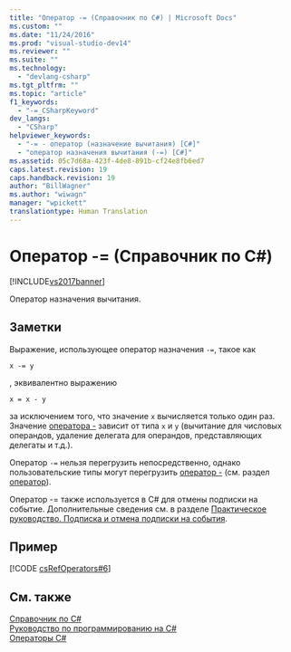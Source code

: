 ```yaml
---
title: "Оператор -= (Справочник по C#) | Microsoft Docs"
ms.custom: ""
ms.date: "11/24/2016"
ms.prod: "visual-studio-dev14"
ms.reviewer: ""
ms.suite: ""
ms.technology: 
  - "devlang-csharp"
ms.tgt_pltfrm: ""
ms.topic: "article"
f1_keywords: 
  - "-=_CSharpKeyword"
dev_langs: 
  - "CSharp"
helpviewer_keywords: 
  - "-= - оператор (назначение вычитания) [C#]"
  - "оператор назначения вычитания (-=) [C#]"
ms.assetid: 05c7d68a-423f-4de8-891b-cf24e8fb6ed7
caps.latest.revision: 19
caps.handback.revision: 19
author: "BillWagner"
ms.author: "wiwagn"
manager: "wpickett"
translationtype: Human Translation
---
```

# Оператор -= (Справочник по C#)
[!INCLUDE[vs2017banner](../../../csharp/includes/vs2017banner.md)]

Оператор назначения вычитания.  
  
## Заметки  
 Выражение, использующее оператор назначения `-=`, такое как  
  
```  
x -= y  
```  
  
 , эквивалентно выражению  
  
```  
x = x - y  
```  
  
 за исключением того, что значение `x` вычисляется только один раз.  Значение [оператора \-](../../../csharp/language-reference/operators/subtraction-operator.md) зависит от типа `x` и `y` \(вычитание для числовых операндов, удаление делегата для операндов, представляющих делегаты и т.д.\).  
  
 Оператор `-=` нельзя перегрузить непосредственно, однако пользовательские типы могут перегрузить [оператор \-](../../../csharp/language-reference/operators/subtraction-operator.md) \(см. раздел [оператор](../../../csharp/language-reference/keywords/operator.md)\).  
  
 Оператор \-\= также используется в C\# для отмены подписки на событие.  Дополнительные сведения см. в разделе [Практическое руководство. Подписка и отмена подписки на события](../../../csharp/programming-guide/events/how-to-subscribe-to-and-unsubscribe-from-events.md).  
  
## Пример  
 [!CODE [csRefOperators#6](../CodeSnippet/VS_Snippets_VBCSharp/csrefOperators#6)]  
  
## См. также  
 [Справочник по C\#](../../../csharp/language-reference/index.md)   
 [Руководство по программированию на C\#](../../../csharp/programming-guide/index.md)   
 [Операторы C\#](../../../csharp/language-reference/operators/index.md)